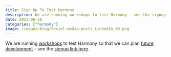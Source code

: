 ```yaml
---
title: Sign Up To Test Harmony
description: We are running workshops to test Harmony – see the signup link here.
date: 2023-06-28
categories: ["harmony"]
image: /images/blog/Social-media-posts_LinkedIn_06.png
---
```


We are running [workshops](https://harmonydata.ac.uk/harmony-tidal-workshop) to test Harmony so that we can plan [future development](/ai-in-mental-health/harmony-going-forward/) – see the [signup link here](https://ulster.onlinesurveys.ac.uk/harmony-online-eoi).
